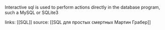 Interactive sql is used to perform actions directly in the database program, such a MySQL or SQLite3

links: [[SQL]]
source: [[SQL для простых смертных Мартин Грабер]]